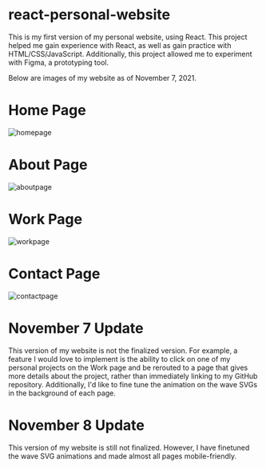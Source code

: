 # react-personal-website
This is my first version of my personal website, using React. This project helped me gain experience with React, as well as gain practice with HTML/CSS/JavaScript. Additionally, this project allowed me to experiment with Figma, a prototyping tool.

Below are images of my website as of November 7, 2021.

# Home Page

![homepage](https://user-images.githubusercontent.com/73635827/140657000-cd048407-759b-4f55-862d-8c725964273b.png)


# About Page

![aboutpage](https://user-images.githubusercontent.com/73635827/140657008-b77006e5-9380-4612-b225-9e4a9dba7a91.png)


# Work Page

![workpage](https://user-images.githubusercontent.com/73635827/140657016-6625c0a1-625e-4e33-a597-4ed2fb689dd3.png)


# Contact Page

![contactpage](https://user-images.githubusercontent.com/73635827/140657020-37a92d79-5619-4f87-97dc-4ed32ef2c877.png)


# November 7 Update
This version of my website is not the finalized version. For example, a feature I would love to implement is the ability to click on one of my personal projects on the Work page and be rerouted to a page that gives more details about the project, rather than immediately linking to my GitHub repository. Additionally, I'd like to fine tune the animation on the wave SVGs in the background of each page.

# November 8 Update
This version of my website is still not finalized. However, I have finetuned the wave SVG animations and made almost all pages mobile-friendly.
